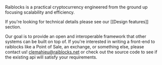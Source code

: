 Raiblocks is a practical cryptocurrency engineered from the ground up focusing scalability and efficiency.

If you're looking for technical details please see our [[Design features]] section.

Our goal is to provide an open and interoperable framework that other systems can be built on top of.  If you're interested in writing a front-end to raiblocks like a Point of Sale, an exchange, or something else, please contact us! clemahieu@raiblocks.net or check out the source code to see if the existing api will satisfy your requirements.